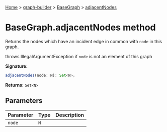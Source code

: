 [Home](./index) &gt; [graph-builder](./graph-builder.md) &gt; [BaseGraph](./graph-builder.basegraph.md) &gt; [adjacentNodes](./graph-builder.basegraph.adjacentnodes.md)

# BaseGraph.adjacentNodes method

Returns the nodes which have an incident edge in common with `node` in this graph.

throws IllegalArgumentException if `node` is not an element of this graph

**Signature:**
```javascript
adjacentNodes(node: N): Set<N>;
```
**Returns:** `Set<N>`

## Parameters

|  Parameter | Type | Description |
|  --- | --- | --- |
|  `node` | `N` |  |


